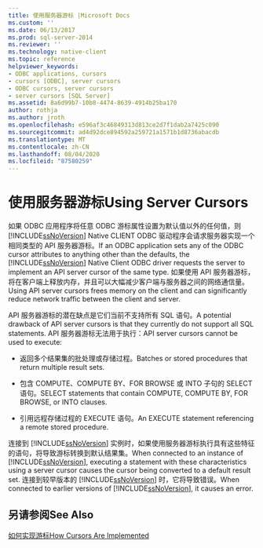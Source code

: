 ```yaml
---
title: 使用服务器游标 |Microsoft Docs
ms.custom: ''
ms.date: 06/13/2017
ms.prod: sql-server-2014
ms.reviewer: ''
ms.technology: native-client
ms.topic: reference
helpviewer_keywords:
- ODBC applications, cursors
- cursors [ODBC], server cursors
- ODBC cursors, server cursors
- server cursors [SQL Server]
ms.assetid: 8a6d99b7-10b8-4474-8639-4914b25ba170
author: rothja
ms.author: jroth
ms.openlocfilehash: e596af3c46849313d813ce2d7f1dab2a7425c090
ms.sourcegitcommit: ad4d92dce894592a259721a1571b1d8736abacdb
ms.translationtype: MT
ms.contentlocale: zh-CN
ms.lasthandoff: 08/04/2020
ms.locfileid: "87580259"
---
```

# <a name="using-server-cursors"></a><span data-ttu-id="440ff-102">使用服务器游标</span><span class="sxs-lookup"><span data-stu-id="440ff-102">Using Server Cursors</span></span>
  <span data-ttu-id="440ff-103">如果 ODBC 应用程序将任意 ODBC 游标属性设置为默认值以外的任何值，则 [!INCLUDE[ssNoVersion](../../../includes/ssnoversion-md.md)] Native CLIENT ODBC 驱动程序会请求服务器实现一个相同类型的 API 服务器游标。</span><span class="sxs-lookup"><span data-stu-id="440ff-103">If an ODBC application sets any of the ODBC cursor attributes to anything other than the defaults, the [!INCLUDE[ssNoVersion](../../../includes/ssnoversion-md.md)] Native Client ODBC driver requests the server to implement an API server cursor of the same type.</span></span> <span data-ttu-id="440ff-104">如果使用 API 服务器游标，将在客户端上释放内存，并且可以大幅减少客户端与服务器之间的网络通信量。</span><span class="sxs-lookup"><span data-stu-id="440ff-104">Using API server cursors frees memory on the client and can significantly reduce network traffic between the client and server.</span></span>  
  
 <span data-ttu-id="440ff-105">API 服务器游标的潜在缺点是它们当前不支持所有 SQL 语句。</span><span class="sxs-lookup"><span data-stu-id="440ff-105">A potential drawback of API server cursors is that they currently do not support all SQL statements.</span></span> <span data-ttu-id="440ff-106">API 服务器游标无法用于执行：</span><span class="sxs-lookup"><span data-stu-id="440ff-106">API server cursors cannot be used to execute:</span></span>  
  
-   <span data-ttu-id="440ff-107">返回多个结果集的批处理或存储过程。</span><span class="sxs-lookup"><span data-stu-id="440ff-107">Batches or stored procedures that return multiple result sets.</span></span>  
  
-   <span data-ttu-id="440ff-108">包含 COMPUTE、COMPUTE BY、FOR BROWSE 或 INTO 子句的 SELECT 语句。</span><span class="sxs-lookup"><span data-stu-id="440ff-108">SELECT statements that contain COMPUTE, COMPUTE BY, FOR BROWSE, or INTO clauses.</span></span>  
  
-   <span data-ttu-id="440ff-109">引用远程存储过程的 EXECUTE 语句。</span><span class="sxs-lookup"><span data-stu-id="440ff-109">An EXECUTE statement referencing a remote stored procedure.</span></span>  
  
 <span data-ttu-id="440ff-110">连接到 [!INCLUDE[ssNoVersion](../../../includes/ssnoversion-md.md)] 实例时，如果使用服务器游标执行具有这些特征的语句，将导致游标转换到默认结果集。</span><span class="sxs-lookup"><span data-stu-id="440ff-110">When connected to an instance of [!INCLUDE[ssNoVersion](../../../includes/ssnoversion-md.md)], executing a statement with these characteristics using a server cursor causes the cursor being converted to a default result set.</span></span> <span data-ttu-id="440ff-111">连接到较早版本的 [!INCLUDE[ssNoVersion](../../../includes/ssnoversion-md.md)] 时，它将导致错误。</span><span class="sxs-lookup"><span data-stu-id="440ff-111">When connected to earlier versions of [!INCLUDE[ssNoVersion](../../../includes/ssnoversion-md.md)], it causes an error.</span></span>  
  
## <a name="see-also"></a><span data-ttu-id="440ff-112">另请参阅</span><span class="sxs-lookup"><span data-stu-id="440ff-112">See Also</span></span>  
 [<span data-ttu-id="440ff-113">如何实现游标</span><span class="sxs-lookup"><span data-stu-id="440ff-113">How Cursors Are Implemented</span></span>](how-cursors-are-implemented.md)  
  
  
